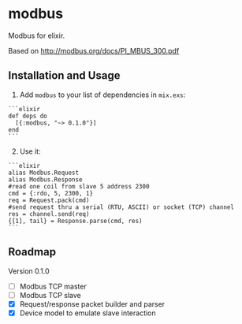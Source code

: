 # modbus

Modbus for elixir.

Based on http://modbus.org/docs/PI_MBUS_300.pdf

## Installation and Usage

  1. Add `modbus` to your list of dependencies in `mix.exs`:

    ```elixir
    def deps do
      [{:modbus, "~> 0.1.0"}]
    end
    ```

  2. Use it:

    ```elixir
    alias Modbus.Request
    alias Modbus.Response
    #read one coil from slave 5 address 2300
    cmd = {:rdo, 5, 2300, 1}
    req = Request.pack(cmd)
    #send request thru a serial (RTU, ASCII) or socket (TCP) channel
    res = channel.send(req)
    {[1], tail} = Response.parse(cmd, res)
    ```

## Roadmap

Version 0.1.0

- [ ] Modbus TCP master
- [ ] Modbus TCP slave
- [x] Request/response packet builder and parser
- [x] Device model to emulate slave interaction
